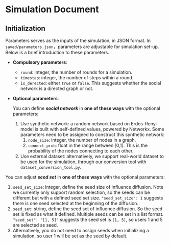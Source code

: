 # Simulation Document
## Initialization
Parameters serves as the inputs of the simulation, in JSON format. In `saved/parameters.json`，parameters are adjustable for simulation set-up. Below is a brief introduction to these parameters.
- **Compulsory parameters**:
    - `round`: integer, the number of rounds for a simulation.
    - `timestep`: integer, the number of steps within a round.
    - `is_derected`: either `true` or `false`. This suggests whether the social network is a directed graph or not.
- **Optional parameters**:

    You can define ***social network*** in **one of these ways** with the optional parameters:
  1. Use synthetic network: a random network based on Erdos-Renyi model is built with self-defined values, powered by Networkx. Some parameters need to be assigned to construct this synthetic network:
     1. `node_size`: integer, the number of nodes in a graph.
     2. `connect_prob`: float in the range between [0,1]. This is the probability of the nodes connecting to each other. 
  2. Use external dataset: alternatively, we support real-world dataset to be used for the simulation, through our conversion tool with `dataset_conversion_tool.py`. 

You can adjust ***seed set*** in **one of these ways** with the optional parameters:
  1. `seed_set_size`: integer, define the seed size of influence diffusion. Note we currently only support random selection, so the seeds can be different but with a defined seed set size. `"seed_set_size": 1` suggests there is one seed selected at the beginning of the diffusion.
  2. `seed_set`: string, define the seed set of influence diffusion. So the seed set is fixed as what it defined. Multiple seeds can be set in a list format. `"seed_set": "[1, 5]"` suggests the seed set is `[1, 5]`, so users 1 and 5 are selected as seed.
  3. Alternatively, you do not need to assign seeds when initializing a simulation, so user 1 will be set as the seed by default.
  